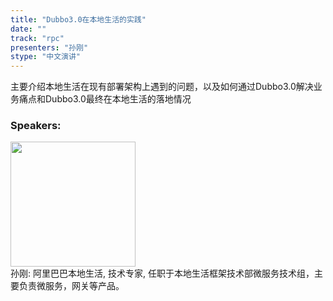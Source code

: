 ```yaml
---
title: "Dubbo3.0在本地生活的实践"
date: "" 
track: "rpc"
presenters: "孙刚"
stype: "中文演讲"
---
```

主要介绍本地生活在现有部署架构上遇到的问题，以及如何通过Dubbo3.0解决业务痛点和Dubbo3.0最终在本地生活的落地情况
 ### Speakers: 
 <img src="images/speaker/1091.png" width="200" /><br>孙刚: 阿里巴巴本地生活, 技术专家, 任职于本地生活框架技术部微服务技术组，主要负责微服务，网关等产品。
 